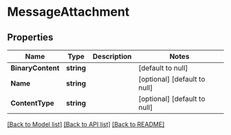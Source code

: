 # MessageAttachment

## Properties
Name | Type | Description | Notes
------------ | ------------- | ------------- | -------------
**BinaryContent** | **string** |  | [default to null]
**Name** | **string** |  | [optional] [default to null]
**ContentType** | **string** |  | [optional] [default to null]

[[Back to Model list]](../README.md#documentation-for-models) [[Back to API list]](../README.md#documentation-for-api-endpoints) [[Back to README]](../README.md)


